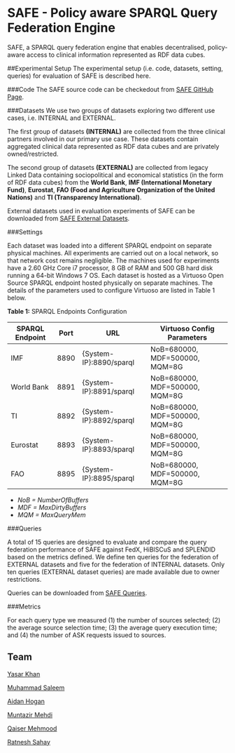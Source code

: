 # SAFE - Policy aware SPARQL Query Federation Engine

SAFE, a SPARQL query federation engine that enables decentralised, policy-aware access to clinical information represented as RDF data cubes.

##Experimental Setup
The experimental setup (i.e. code, datasets, setting, queries) for evaluation of SAFE is described here.

###Code
The SAFE source code can be checkedout from [SAFE GitHub Page](https://github.com/yasarkhangithub/SAFE/). 

###Datasets
We use two groups of datasets exploring two different use cases, i.e. INTERNAL and EXTERNAL.

The first group of datasets **(INTERNAL)** are collected from the three clinical partners involved in our primary use case. These datasets contain aggregated clinical data represented as RDF data cubes and are privately owned/restricted.

The second group of datasets **(EXTERNAL)** are collected from legacy Linked Data containing sociopolitical and economical statistics (in the form of RDF data cubes) from the **World Bank**, **IMF (International Monetary Fund)**, **Eurostat**, **FAO (Food and Agriculture Organization of the United Nations)** and **TI (Transparency International)**.

External datasets used in evaluation experiments of SAFE can be downloaded from [SAFE External Datasets](https://goo.gl/bxruKd).

###Settings

Each dataset was loaded into a different SPARQL endpoint on separate physical machines. All experiments are carried out on a local network, so that network cost remains negligible. The machines used for experiments have a 2.60 GHz Core i7 processor, 8 GB of RAM and 500 GB hard disk running a 64-bit Windows 7 OS. Each dataset is hosted as a Virtuoso Open Source SPARQL endpoint hosted physically on separate machines. The details of the parameters used to configure Virtuoso are listed in Table 1 below.

**Table 1:** SPARQL Endpoints Configuration

| SPARQL Endpoint       | Port           | URL  | Virtuoso Config Parameters  |
| ------------- |-------------| -----| -----|
| IMF      | 8890 | {System-IP}:8890/sparql | NoB=680000, MDF=500000, MQM=8G |
| World Bank      | 8891      |   {System-IP}:8891/sparql | NoB=680000, MDF=500000, MQM=8G |
| TI | 8892      |    {System-IP}:8892/sparql | NoB=680000, MDF=500000, MQM=8G |
| Eurostat | 8893      |    {System-IP}:8893/sparql | NoB=680000, MDF=500000, MQM=8G |
| FAO | 8895      |    {System-IP}:8895/sparql | NoB=680000, MDF=500000, MQM=8G |

- *NoB = NumberOfBuffers*
- *MDF = MaxDirtyBuffers*
- *MQM = MaxQueryMem*

###Queries

A total of 15 queries are designed to evaluate and compare the query federation performance of SAFE against FedX, HiBISCuS and SPLENDID based on the metrics defined. We define ten queries for the federation of EXTERNAL datasets and five for the federation of INTERNAL datasets. Only ten queries (EXTERNAL dataset queries) are made available due to owner restrictions.

Queries can be downloaded from [SAFE Queries](https://goo.gl/WCCnx3). 

###Metrics

For each query type we measured (1) the number of sources selected; (2) the average source selection time; (3) the average query execution time; and (4) the number of ASK requests issued to sources.

## Team

[Yasar Khan](https://www.insight-centre.org/users/yasar-khan)

[Muhammad Saleem](http://aksw.org/MuhammadSaleem.html)

[Aidan Hogan](http://aidanhogan.com/)

[Muntazir Mehdi](https://www.insight-centre.org/users/muntazir-mehdi)

[Qaiser Mehmood](https://www.insight-centre.org/users/qaiser-mehmood)

[Ratnesh Sahay](https://www.insight-centre.org/users/ratnesh-sahay)
